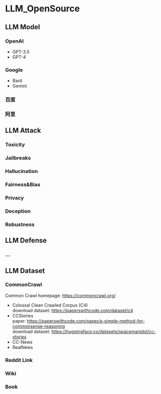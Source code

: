 # LLM_OpenSource

## LLM Model

### OpenAI
- GPT-3.5
- GPT-4

### Google
- Bard
- Gemini

### 百度

### 阿里

## LLM Attack

### Toxicity

### Jailbreaks

### Hallucination

### Fairness&Bias

### Privacy

### Deception

### Robustness

## LLM Defense

### ...

## LLM Dataset

### CommonCrawl
Common Crawl homepage: https://commoncrawl.org/  
- Colossal Clean Crawled Corpus (C4)  
 download dataset: https://paperswithcode.com/dataset/c4  
- CCStories  
 paper: https://paperswithcode.com/paper/a-simple-method-for-commonsense-reasoning  
 download dataset: https://huggingface.co/datasets/spacemanidol/cc-stories  
- CC-News
- RealNews

### Reddit Link

### Wiki

### Book
